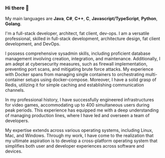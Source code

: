 ### Hi there 👋

My main languages are **Java**, **C#**, **C++**, **C**, **Javascript/TypeScript**, **Python**, **Golang**.

I'm a full-stack developer, architect, fat client, dev-ops.
I am a versatile professional, skilled in full-stack development, architecture design, fat client development, and DevOps.

I possess comprehensive sysadmin skills, including proficient database management involving creation, integration, and maintenance. Additionally, I am adept at cybersecurity measures, such as firewall implementation, preventing port scans, and mitigating brute force attacks. My experience with Docker spans from managing single containers to orchestrating multi-container setups using docker-compose. Moreover, I have a solid grasp of Redis, utilizing it for simple caching and establishing communication channels.

In my professional history, I have successfully engineered infrastructures for video games, accommodating up to 400 simultaneous users during peak periods. This experience has equipped me with a deep understanding of managing production lines, where I have led and overseen a team of developers.

My expertise extends across various operating systems, including Linux, Mac, and Windows. Through my work, I have come to the realization that my ultimate aspiration is to develop a cross-platform operating system that simplifies both user and developer experiences across software and devices.
